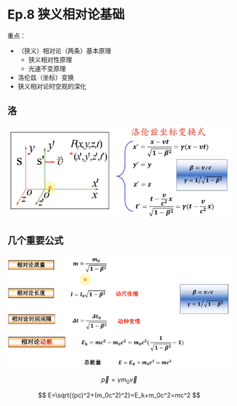 # Ep.8 狭义相对论基础

重点：

* （狭义）相对论（两条）基本原理
  * 狭义相对性原理
  * 光速不变原理
* 洛伦兹（坐标）变换
* 狭义相对论时空观的深化

## 洛

![洛伦兹](images/8-Special_Relativity--06-19_21-29-36.png)

## 几个重要公式

![图 2](images/8-Special_Relativity--06-19_21-30-17.png)  

$$
\vec{p}=\gamma m_0\vec{v}
$$


$$
E=\sqrt{(pc)^2+(m_0c^2)^2}=E_k+m_0c^2=mc^2
$$